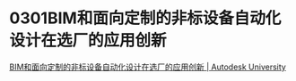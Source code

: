 # 0301BIM和面向定制的非标设备自动化设计在选厂的应用创新

[BIM和面向定制的非标设备自动化设计在选厂的应用创新 | Autodesk University](https://www.autodesk.com/autodesk-university/zh-hans/class/BIMhemianxiangdingzhidefeibiaoshebeizidonghuashejizaixuanchangdeyingyongchuangxin-2020#video)

